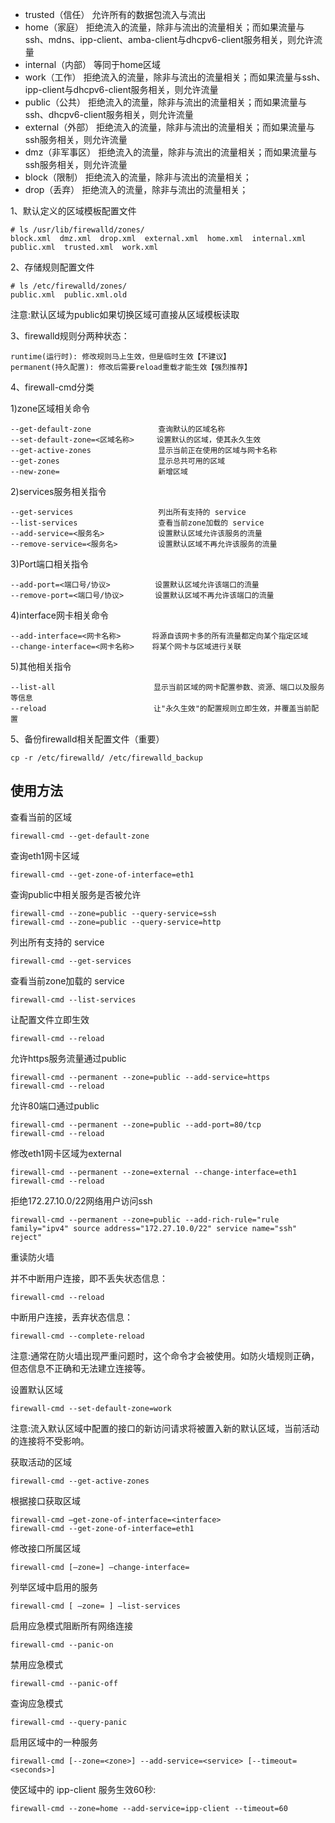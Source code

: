 - trusted（信任） 允许所有的数据包流入与流出
- home（家庭） 拒绝流入的流量，除非与流出的流量相关；而如果流量与ssh、mdns、ipp-client、amba-client与dhcpv6-client服务相关，则允许流量
- internal（内部） 等同于home区域
- work（工作） 拒绝流入的流量，除非与流出的流量相关；而如果流量与ssh、ipp-client与dhcpv6-client服务相关，则允许流量
- public（公共） 拒绝流入的流量，除非与流出的流量相关；而如果流量与ssh、dhcpv6-client服务相关，则允许流量
- external（外部） 拒绝流入的流量，除非与流出的流量相关；而如果流量与ssh服务相关，则允许流量
- dmz（非军事区） 拒绝流入的流量，除非与流出的流量相关；而如果流量与ssh服务相关，则允许流量
- block（限制） 拒绝流入的流量，除非与流出的流量相关；
- drop（丢弃） 拒绝流入的流量，除非与流出的流量相关；


1、默认定义的区域模板配置文件  
```
# ls /usr/lib/firewalld/zones/ 
block.xml  dmz.xml  drop.xml  external.xml  home.xml  internal.xml  public.xml  trusted.xml  work.xml
```  

2、存储规则配置文件  
```
# ls /etc/firewalld/zones/
public.xml  public.xml.old
```  
注意:默认区域为public如果切换区域可直接从区域模板读取  


3、firewalld规则分两种状态：
```
runtime(运行时): 修改规则马上生效，但是临时生效【不建议】
permanent(持久配置): 修改后需要reload重载才能生效【强烈推荐】
```  

4、firewall-cmd分类  

1)zone区域相关命令  
```
--get-default-zone               查询默认的区域名称
--set-default-zone=<区域名称>     设置默认的区域，使其永久生效
--get-active-zones               显示当前正在使用的区域与网卡名称
--get-zones                      显示总共可用的区域
--new-zone=                      新增区域
```  

2)services服务相关指令  
```
--get-services                   列出所有支持的 service
--list-services                  查看当前zone加载的 service
--add-service=<服务名>            设置默认区域允许该服务的流量
--remove-service=<服务名>         设置默认区域不再允许该服务的流量
```  

3)Port端口相关指令  
```
--add-port=<端口号/协议>          设置默认区域允许该端口的流量
--remove-port=<端口号/协议>       设置默认区域不再允许该端口的流量
```  

4)interface网卡相关命令  
```
--add-interface=<网卡名称>       将源自该网卡多的所有流量都定向某个指定区域
--change-interface=<网卡名称>    将某个网卡与区域进行关联
```  

5)其他相关指令
```
--list-all                      显示当前区域的网卡配置参数、资源、端口以及服务等信息
--reload                        让"永久生效"的配置规则立即生效，并覆盖当前配置
```  

5、备份firewalld相关配置文件（重要）  
```
cp -r /etc/firewalld/ /etc/firewalld_backup
```  

使用方法
---
查看当前的区域
```
firewall-cmd --get-default-zone
```
查询eth1网卡区域
```
firewall-cmd --get-zone-of-interface=eth1
```
查询public中相关服务是否被允许
```
firewall-cmd --zone=public --query-service=ssh
firewall-cmd --zone=public --query-service=http
```
列出所有支持的 service
```
firewall-cmd --get-services
```
查看当前zone加载的 service
```
firewall-cmd --list-services
```
让配置文件立即生效
```
firewall-cmd --reload
```
允许https服务流量通过public
```
firewall-cmd --permanent --zone=public --add-service=https
firewall-cmd --reload
```
允许80端口通过public
```
firewall-cmd --permanent --zone=public --add-port=80/tcp 
firewall-cmd --reload
```
修改eth1网卡区域为external
```
firewall-cmd --permanent --zone=external --change-interface=eth1
firewall-cmd --reload
```
拒绝172.27.10.0/22网络用户访问ssh
```
firewall-cmd --permanent --zone=public --add-rich-rule="rule family="ipv4" source address="172.27.10.0/22" service name="ssh" reject"
```
重读防火墙

并不中断用户连接，即不丢失状态信息：
```
firewall-cmd --reload
```
中断用户连接，丢弃状态信息：
```
firewall-cmd --complete-reload
```
注意:通常在防火墙出现严重问题时，这个命令才会被使用。如防火墙规则正确，但态信息不正确和无法建立连接等。

设置默认区域
```
firewall-cmd --set-default-zone=work
```
注意:流入默认区域中配置的接口的新访问请求将被置入新的默认区域，当前活动的连接将不受影响。

获取活动的区域
```
firewall-cmd --get-active-zones
```
根据接口获取区域
```
firewall-cmd –get-zone-of-interface=<interface>
firewall-cmd --get-zone-of-interface=eth1
```
修改接口所属区域
```
firewall-cmd [–zone=] –change-interface=
```
列举区域中启用的服务
```
firewall-cmd [ –zone= ] –list-services
```
启用应急模式阻断所有网络连接
```
firewall-cmd --panic-on
```
禁用应急模式
```
firewall-cmd --panic-off
```
查询应急模式
```
firewall-cmd --query-panic
```
启用区域中的一种服务
```
firewall-cmd [--zone=<zone>] --add-service=<service> [--timeout=<seconds>]
```
使区域中的 ipp-client 服务生效60秒:
```
firewall-cmd --zone=home --add-service=ipp-client --timeout=60
```
